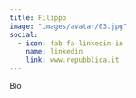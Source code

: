 ```yaml
---
title: Filippo
image: "images/avatar/03.jpg"
social:
  - icon: fab fa-linkedin-in
    name: linkedin
    link: www.repubblica.it
---
```

Bio

